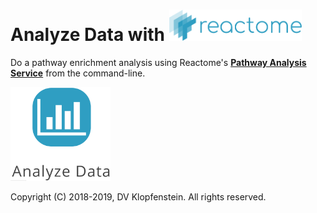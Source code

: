 # Analyze Data with <img src="images/logo_reactome.png" height="50pt">
Do a pathway enrichment analysis using Reactome's [**Pathway Analysis Service**](https://reactome.org/AnalysisService/) from the command-line.

<img src="images/reactome_analyze.png" height="150pt">

Copyright (C) 2018-2019, DV Klopfenstein. All rights reserved.
